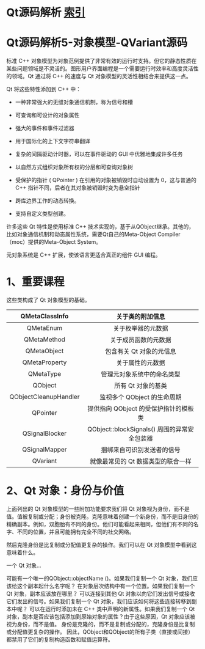 # Qt源码解析 [索引](https://blog.csdn.net/xinqingwuji/article/details/118365888)

# Qt源码解析5-对象模型-QVariant源码

标准 C++ 对象模型为对象范例提供了非常有效的运行时支持。但它的静态性质在某些问题领域是不灵活的。图形用户界面编程是一个需要运行时效率和高度灵活性的领域。Qt 通过将 C++ 的速度与 Qt 对象模型的灵活性相结合来提供这一点。

Qt 将这些特性添加到 C++ 中：

- 一种非常强大的无缝对象通信机制，称为信号和槽

- 可查询和可设计的对象属性

- 强大的事件和事件过滤器

- 用于国际化的上下文字符串翻译

- 复杂的间隔驱动计时器，可以在事件驱动的 GUI 中优雅地集成许多任务

- 以自然方式组织对象所有权的分层和可查询对象树

- 受保护的指针 ( QPointer ) 在引用的对象被销毁时自动设置为 0，这与普通的 C++ 指针不同，后者在其对象被销毁时变为悬空指针

- 跨库边界工作的动态转换。

- 支持自定义类型创建。

许多这些 Qt 特性是使用标准 C++ 技术实现的，基于从QObject继承。其他的，比如对象通信机制和动态属性系统，需要Qt自己的Meta-Object Compiler（moc）提供的Meta-Object System。

元对象系统是 C++ 扩展，使该语言更适合真正的组件 GUI 编程。

# 1、重要课程

这些类构成了 Qt 对象模型的基础。

|    QMetaClassInfo     |               关于类的附加信息               |
| :-------------------: | :------------------------------------------: |
|       QMetaEnum       |              关于枚举器的元数据              |
|      QMetaMethod      |             关于成员函数的元数据             |
|      QMetaObject      |           包含有关 Qt 对象的元信息           |
|     QMetaProperty     |               关于属性的元数据               |
|       QMetaType       |          管理元对象系统中的命名类型          |
|        QObject        |              所有 Qt 对象的基类              |
| QObjectCleanupHandler |         监视多个 QObject 的生命周期          |
|       QPointer        |    提供指向 QObject 的受保护指针的模板类     |
|    QSignalBlocker     | QObject::blockSignals() 周围的异常安全包装器 |
|     QSignalMapper     |          捆绑来自可识别发送者的信号          |
|       QVariant        |      就像最常见的 Qt 数据类型的联合一样      |

# 2、Qt 对象：身份与价值

上面列出的 Qt 对象模型的一些附加功能要求我们将 Qt 对象视为身份，而不是值。值被复制或分配；身份被克隆。克隆意味着创建一个新身份，而不是旧身份的精确副本。例如，双胞胎有不同的身份。他们可能看起来相同，但他们有不同的名字、不同的位置，并且可能拥有完全不同的社交网络。

然后克隆身份是比复制或分配值更复杂的操作。我们可以在 Qt 对象模型中看到这意味着什么。

一个 Qt 对象...

可能有一个唯一的QObject::objectName ()。如果我们复制一个 Qt 对象，我们应该给这个副本起什么名字呢？
在对象层次结构中有一个位置。如果我们复制一个 Qt 对象，副本应该放在哪里？
可以连接到其他 Qt 对象以向它们发出信号或接收它们发出的信号。如果我们复制一个 Qt 对象，我们应该如何将这些连接转移到副本中呢？
可以在运行时添加未在 C++ 类中声明的新属性。如果我们复制一个 Qt 对象，副本是否应该包括添加到原始对象的属性？由于这些原因，Qt 对象应该被视为身份，而不是值。
身份是克隆的，而不是复制或分配的，克隆身份是比复制或分配值更复杂的操作。
因此，QObject和QObject的所有子类（直接或间接）都禁用了它们的复制构造函数和赋值运算符。